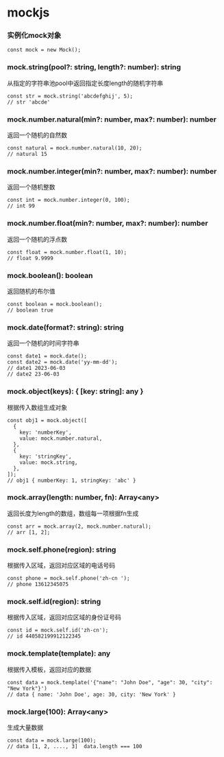 # mockjs

### 实例化mock对象

```
const mock = new Mock();
```

### mock.string(pool?: string, length?: number): string

从指定的字符串池pool中返回指定长度length的随机字符串

```
const str = mock.string('abcdefghij', 5);
// str 'abcde'
```

### mock.number.natural(min?: number, max?: number): number

返回一个随机的自然数

```
const natural = mock.number.natural(10, 20);
// natural 15
```

### mock.number.integer(min?: number, max?: number): number

返回一个随机整数

```
const int = mock.number.integer(0, 100);
// int 99
```

### mock.number.float(min?: number, max?: number): number

返回一个随机的浮点数

```
const float = mock.number.float(1, 10);
// float 9.9999
```

### mock.boolean(): boolean

返回随机的布尔值

```
const boolean = mock.boolean();
// boolean true
```

### mock.date(format?: string): string

返回一个随机的时间字符串

```
const date1 = mock.date();
const date2 = mock.date('yy-mm-dd');
// date1 2023-06-03
// date2 23-06-03
```

### mock.object(keys): { [key: string]: any }

根据传入数组生成对象

```
const obj1 = mock.object([
  {
    key: 'numberKey',
    value: mock.number.natural,
  },
  {
    key: 'stringKey',
    value: mock.string,
  },
]);
// obj1 { numberKey: 1, stringKey: 'abc' }
```

### mock.array(length: number, fn): Array\<any\>

返回长度为length的数组，数组每一项根据fn生成

```
const arr = mock.array(2, mock.number.natural);
// arr [1, 2];
```

### mock.self.phone(region): string

根据传入区域，返回对应区域的电话号码

```
const phone = mock.self.phone('zh-cn ');
// phone 13612345075
```

### mock.self.id(region): string

根据传入区域，返回对应区域的身份证号码

```
const id = mock.self.id('zh-cn');
// id 440582199912122345
```

### mock.template(template): any

根据传入模板，返回对应的数据

```
const data = mock.template('{"name": "John Doe", "age": 30, "city": "New York"}')
// data { name: 'John Doe', age: 30, city: 'New York' }
```

### mock.large(100): Array\<any\>

生成大量数据

```
const data = mock.large(100);
// data [1, 2, ...., 3]  data.length === 100
```
